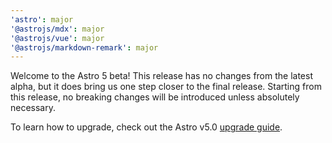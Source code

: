 ```yaml
---
'astro': major
'@astrojs/mdx': major
'@astrojs/vue': major
'@astrojs/markdown-remark': major
---
```


Welcome to the Astro 5 beta! This release has no changes from the latest alpha, but it does bring us one step closer to the final release. Starting from this release, no breaking changes will be introduced unless absolutely necessary.

To learn how to upgrade, check out the Astro v5.0 [upgrade guide](https://5-0-0-beta.docs.astro.build/en/guides/upgrade-to/v5/).
